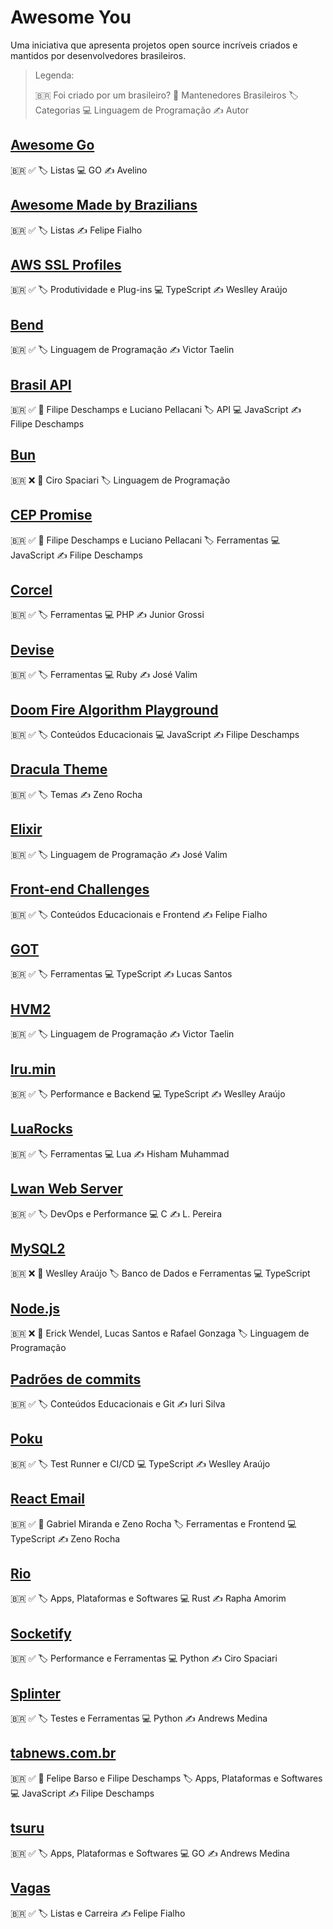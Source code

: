# Awesome You

Uma iniciativa que apresenta projetos open source incríveis criados e mantidos por desenvolvedores brasileiros.

> Legenda:
> 
> 🇧🇷 Foi criado por um brasileiro?
> 👤 Mantenedores Brasileiros
> 🏷️ Categorias
> 💻 Linguagem de Programação
> ✍️ Autor


## [Awesome Go](https://github.com/avelino/awesome-go)

🇧🇷 ✅
🏷️ Listas
💻 GO
✍️ Avelino

## [Awesome Made by Brazilians](https://github.com/felipefialho/awesome-made-by-brazilians)

🇧🇷 ✅
🏷️ Listas
✍️ Felipe Fialho

## [AWS SSL Profiles](https://github.com/mysqljs/aws-ssl-profiles)

🇧🇷 ✅
🏷️ Produtividade e Plug-ins
💻 TypeScript
✍️ Weslley Araújo

## [Bend](https://github.com/HigherOrderCO/Bend)

🇧🇷 ✅
🏷️ Linguagem de Programação
✍️ Victor Taelin

## [Brasil API](https://github.com/BrasilAPI/BrasilAPI)

🇧🇷 ✅
👤 Filipe Deschamps e Luciano Pellacani
🏷️ API
💻 JavaScript
✍️ Filipe Deschamps

## [Bun](https://github.com/oven-sh/bun)

🇧🇷 ❌
👤 Ciro Spaciari
🏷️ Linguagem de Programação

## [CEP Promise](https://github.com/BrasilAPI/cep-promise)

🇧🇷 ✅
👤 Filipe Deschamps e Luciano Pellacani
🏷️ Ferramentas
💻 JavaScript
✍️ Filipe Deschamps

## [Corcel](https://github.com/corcel/corcel)

🇧🇷 ✅
🏷️ Ferramentas
💻 PHP
✍️ Junior Grossi

## [Devise](https://github.com/heartcombo/devise)

🇧🇷 ✅
🏷️ Ferramentas
💻 Ruby
✍️ José Valim

## [Doom Fire Algorithm Playground](https://github.com/filipedeschamps/doom-fire-algorithm)

🇧🇷 ✅
🏷️ Conteúdos Educacionais
💻 JavaScript
✍️ Filipe Deschamps

## [Dracula Theme](https://github.com/dracula/dracula-theme)

🇧🇷 ✅
🏷️ Temas
✍️ Zeno Rocha

## [Elixir](https://github.com/elixir-lang/elixir)

🇧🇷 ✅
🏷️ Linguagem de Programação
✍️ José Valim

## [Front-end Challenges](https://github.com/felipefialho/frontend-challenges)

🇧🇷 ✅
🏷️ Conteúdos Educacionais e Frontend
✍️ Felipe Fialho

## [GOT](https://github.com/khaosdoctor/gotql)

🇧🇷 ✅
🏷️ Ferramentas
💻 TypeScript
✍️ Lucas Santos

## [HVM2](https://github.com/HigherOrderCO/HVM)

🇧🇷 ✅
🏷️ Linguagem de Programação
✍️ Victor Taelin

## [lru.min](https://github.com/wellwelwel/lru.min)

🇧🇷 ✅
🏷️ Performance e Backend
💻 TypeScript
✍️ Weslley Araújo

## [LuaRocks](https://github.com/luarocks/luarocks)

🇧🇷 ✅
🏷️ Ferramentas
💻 Lua
✍️ Hisham Muhammad

## [Lwan Web Server](https://github.com/lpereira/lwan)

🇧🇷 ✅
🏷️ DevOps e Performance
💻 C
✍️ L. Pereira

## [MySQL2](https://github.com/sidorares/node-mysql2)

🇧🇷 ❌
👤 Weslley Araújo
🏷️ Banco de Dados e Ferramentas
💻 TypeScript

## [Node.js](https://github.com/nodejs/node)

🇧🇷 ❌
👤 Erick Wendel, Lucas Santos e Rafael Gonzaga
🏷️ Linguagem de Programação

## [Padrões de commits](https://github.com/iuricode/padroes-de-commits)

🇧🇷 ✅
🏷️ Conteúdos Educacionais e Git
✍️ Iuri Silva

## [Poku](https://github.com/wellwelwel/poku)

🇧🇷 ✅
🏷️ Test Runner e CI/CD
💻 TypeScript
✍️ Weslley Araújo

## [React Email](https://github.com/resend/react-email)

🇧🇷 ✅
👤 Gabriel Miranda e Zeno Rocha
🏷️ Ferramentas e Frontend
💻 TypeScript
✍️ Zeno Rocha

## [Rio](https://github.com/raphamorim/rio)

🇧🇷 ✅
🏷️ Apps, Plataformas e Softwares
💻 Rust
✍️ Rapha Amorim

## [Socketify](https://github.com/cirospaciari/socketify.py)

🇧🇷 ✅
🏷️ Performance e Ferramentas
💻 Python
✍️ Ciro Spaciari

## [Splinter](https://github.com/cobrateam/splinter)

🇧🇷 ✅
🏷️ Testes e Ferramentas
💻 Python
✍️ Andrews Medina

## [tabnews.com.br](https://github.com/filipedeschamps/tabnews.com.br)

🇧🇷 ✅
👤 Felipe Barso e Filipe Deschamps
🏷️ Apps, Plataformas e Softwares
💻 JavaScript
✍️ Filipe Deschamps

## [tsuru](https://github.com/tsuru/tsuru)

🇧🇷 ✅
🏷️ Apps, Plataformas e Softwares
💻 GO
✍️ Andrews Medina

## [Vagas](https://github.com/frontendbr/vagas)

🇧🇷 ✅
🏷️ Listas e Carreira
✍️ Felipe Fialho
